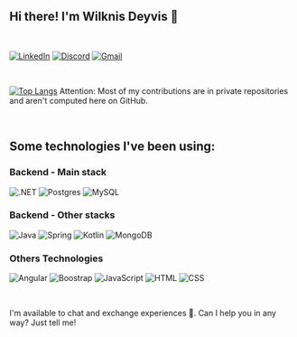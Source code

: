 ## Hi there! I'm Wilknis Deyvis 👋
<br>

[![LinkedIn](https://img.shields.io/badge/LinkedIn-0077B5?style=for-the-badge&logo=linkedin&logoColor=white)](https://www.linkedin.com/in/wilknis/)
[![Discord](https://img.shields.io/badge/Discord-7289DA?style=for-the-badge&logo=discord&logoColor=white)](https://discord.com/users/wilknis)
[![Gmail](https://img.shields.io/badge/Gmail-D14836?style=for-the-badge&logo=gmail&logoColor=white)](wilknisoliveira@gmail.com)

<br>

[![Top Langs](https://github-readme-stats.vercel.app/api/top-langs/?username=wilknisoliveira)](https://github.com/anuraghazra/github-readme-stats)
Attention: Most of my contributions are in private repositories and aren't computed here on GitHub.

<br>

## Some technologies I've been using:

### Backend - Main stack
![.NET](https://img.shields.io/badge/.NET-512BD4?style=flat&logo=.net&logoColor=white)
![Postgres](https://img.shields.io/badge/PostgreSQL-4169E1?style=flat&logo=postgresql&logoColor=white)
![MySQL](https://img.shields.io/badge/MySQL-00000F?style=for-the-badge&logo=mysql&logoColor=white)

### Backend - Other stacks
![Java](https://img.shields.io/badge/Java-ED8B00?style=for-the-badge&logo=openjdk&logoColor=white)
![Spring](https://img.shields.io/badge/Spring-6DB33F?style=for-the-badge&logo=spring&logoColor=white)
![Kotlin](https://img.shields.io/badge/Kotlin-0095D5?&style=for-the-badge&logo=kotlin&logoColor=white)
![MongoDB](https://img.shields.io/badge/MongoDB-4EA94B?style=for-the-badge&logo=mongodb&logoColor=white)

### Others Technologies

![Angular](https://img.shields.io/badge/Angular-0F0F11?style=flat&logo=angular&logoColor=white)
![Boostrap](https://img.shields.io/badge/Bootstrap-7952B3?style=flat&logo=bootstrap&logoColor=white)
![JavaScript](https://img.shields.io/badge/JavaScript-323330?style=for-the-badge&logo=javascript&logoColor=F7DF1E)
![HTML](https://img.shields.io/badge/HTML5-E34F26?style=for-the-badge&logo=html5&logoColor=white)
![CSS](	https://img.shields.io/badge/CSS3-1572B6?style=for-the-badge&logo=css3&logoColor=white)

<br>

I'm available to chat and exchange experiences 🤝. Can I help you in any way? Just tell me! 
